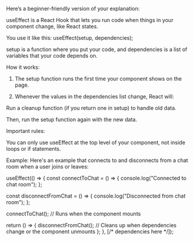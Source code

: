 Here’s a beginner-friendly version of your explanation:

useEffect is a React Hook that lets you run code when things in your component change, like React states.

You use it like this: useEffect(setup, dependencies);

setup is a function where you put your code, and dependencies is a list of variables that your code depends on.

How it works:

1. The setup function runs the first time your component shows on the page.


2. Whenever the values in the dependencies list change, React will:

Run a cleanup function (if you return one in setup) to handle old data.

Then, run the setup function again with the new data.




Important rules:

You can only use useEffect at the top level of your component, not inside loops or if statements.


Example:
Here's an example that connects to and disconnects from a chat room when a user joins or leaves:


useEffect(() => {
  const connectToChat = () => {
    console.log("Connected to chat room");
  };
  
  const disconnectFromChat = () => {
    console.log("Disconnected from chat room");
  };

  connectToChat(); // Runs when the component mounts

  return () => {
    disconnectFromChat(); // Cleans up when dependencies change or the component unmounts
  };
}, [/* dependencies here */]);

